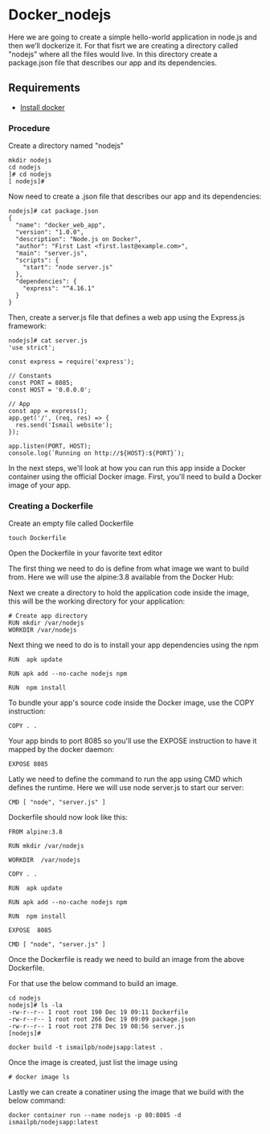 # Docker_nodejs

Here we are going to create a simple hello-world application in node.js and then we’ll dockerize it. For that fisrt we are creating a directory called "nodejs" where all the files would live. In this directory create a package.json file that describes our app and its dependencies.

## Requirements

- [Install docker](https://docs.docker.com/engine/install/)

### Procedure

Create a directory named "nodejs"

```
mkdir nodejs
cd nodejs
]# cd nodejs
[ nodejs]# 
```
Now need to create a .json file  that describes our app and its dependencies:
```
nodejs]# cat package.json
{
  "name": "docker_web_app",
  "version": "1.0.0",
  "description": "Node.js on Docker",
  "author": "First Last <first.last@example.com>",
  "main": "server.js",
  "scripts": {
    "start": "node server.js"
  },
  "dependencies": {
    "express": "^4.16.1"
  }
}

```

Then, create a server.js file that defines a web app using the Express.js framework:

```
nodejs]# cat server.js
'use strict';

const express = require('express');

// Constants
const PORT = 8085;
const HOST = '0.0.0.0';

// App
const app = express();
app.get('/', (req, res) => {
  res.send('Ismail website');
});

app.listen(PORT, HOST);
console.log(`Running on http://${HOST}:${PORT}`);
```

In the next steps, we'll look at how you can run this app inside a Docker container using the official Docker image. First, you'll need to build a Docker image of your app.

### Creating a Dockerfile

Create an empty file called Dockerfile

```
touch Dockerfile

```
Open the Dockerfile in your favorite text editor

The first thing we need to do is define from what image we want to build from. Here we will use the alpine:3.8 available from the Docker Hub:

Next we create a directory to hold the application code inside the image, this will be the working directory for your application:
```
# Create app directory
RUN mkdir /var/nodejs
WORKDIR /var/nodejs
```
Next thing we need to do is to install your app dependencies using the npm

```
RUN  apk update

RUN apk add --no-cache nodejs npm

RUN  npm install
```
To bundle your app's source code inside the Docker image, use the COPY instruction:
```
COPY . .
```
Your app binds to port 8085 so you'll use the EXPOSE instruction to have it mapped by the docker daemon:

```
EXPOSE 8085
```

Latly we need to define the command to run the app using CMD which defines the runtime. Here we will use node server.js to start our server:
```
CMD [ "node", "server.js" ]
```

Dockerfile should now look like this:

```
FROM alpine:3.8

RUN mkdir /var/nodejs
    
WORKDIR  /var/nodejs

COPY . .

RUN  apk update

RUN apk add --no-cache nodejs npm

RUN  npm install 

EXPOSE  8085

CMD [ "node", "server.js" ]
```
Once the Dockerfile is ready we need to build an image from the above Dockerfile.

For that use the below command to build an image.

```
cd nodejs
nodejs]# ls -la
-rw-r--r-- 1 root root 190 Dec 19 09:11 Dockerfile
-rw-r--r-- 1 root root 266 Dec 19 09:09 package.json
-rw-r--r-- 1 root root 278 Dec 19 08:56 server.js
[nodejs]#

docker build -t ismailpb/nodejsapp:latest .
```
Once the image is created, just list the image using
```
# docker image ls

```
Lastly we can create a conatiner using the image that we build with the below command:

```
docker container run --name nodejs -p 80:8085 -d ismailpb/nodejsapp:latest
```






